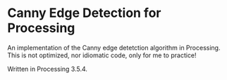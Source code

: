 # Canny Edge Detection for Processing
An implementation of the Canny edge detetction algorithm in Processing. This is not optimized, nor idiomatic code, only for me to practice!

Written in Processing 3.5.4.
